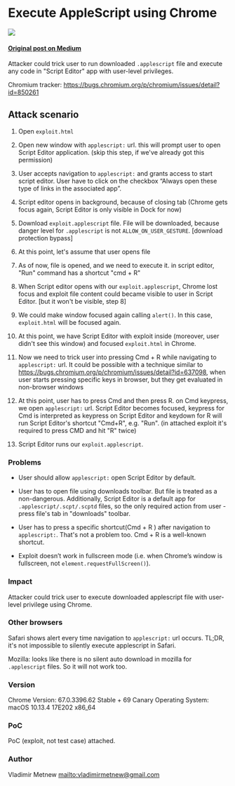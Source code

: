 # Execute AppleScript using Chrome

<img src="https://cdn-images-1.medium.com/max/2000/1*6Jfk39Vt7fEuhpMMo9TCBw.gif" />

#### [Original post on Medium](https://medium.com/@vladimirmetnew/i-give-you-a-working-exploit-for-stable-chrome-on-mac-8ac49af40910)

Attacker could trick user to run downloaded `.applescript` file and execute any code in "Script Editor" app with user-level privileges.

Chromium tracker: https://bugs.chromium.org/p/chromium/issues/detail?id=850261

## Attack scenario

1.  Open `exploit.html`

2.  Open new window with `applescript:` url. this will prompt user to open Script Editor application. (skip this step, if we've already got this permission)

3.  User accepts navigation to `applescript:` and grants access to start script editor. User have to click on the checkbox “Always open these type of links in the associated app”.

4.  Script editor opens in background, because of closing tab (Chrome gets focus again, Script Editor is only visible in Dock for now)

5.  Download `exploit.applescript` file. File will be downloaded, because danger level for `.applescript` is not `ALLOW_ON_USER_GESTURE`. [download protection bypass]

6.  At this point, let's assume that user opens file

7.  As of now, file is opened, and we need to execute it. in script editor, "Run" command has a shortcut "cmd + R"

8.  When Script editor opens with our `exploit.applescript`, Chrome lost focus and exploit file content could became visible to user in Script Editor. [but it won't be visible, step 8]

9.  We could make window focused again calling `alert()`. In this case, `exploit.html` will be focused again.

10. At this point, we have Script Editor with exploit inside (moreover, user didn't see this window) and focused `exploit.html` in Chrome.

11. Now we need to trick user into pressing Cmd + R while navigating to `applescript:` url.
    It could be possible with a technique similar to https://bugs.chromium.org/p/chromium/issues/detail?id=637098, when user starts pressing specific keys in browser, but they get evaluated in non-browser windows

12. At this point, user has to press Cmd and then press R. on Cmd keypress, we open `applescript:` url. Script Editor becomes focused, keypress for Cmd is interpreted as keypress on Script Editor and keydown for R will run Script Editor's shortcut "Cmd+R", e.g. "Run". (in attached exploit it's required to press CMD and hit "R" twice)

13. Script Editor runs our `exploit.applescript`.

### Problems

- User should allow `applescript:` open Script Editor by default.

- User has to open file using downloads toolbar. But file is treated as a non-dangerous. Additionally, Script Editor is a default app for `.applescript/.scpt/.scptd` files, so the only required action from user - press file's tab in "downloads" toolbar.

- User has to press a specific shortcut(Cmd + R ) after navigation to `applescript:`.
  That's not a problem too. Cmd + R is a well-known shortcut.

- Exploit doesn’t work in fullscreen mode (i.e. when Chrome’s window is fullscreen, not `element.requestFullScreen()`).

### Impact

Attacker could trick user to execute downloaded applescript file with user-level privilege using Chrome.

### Other browsers

Safari shows alert every time navigation to `applescript:` url occurs.
TL;DR, it's not impossible to silently execute applescript in Safari.

Mozilla: looks like there is no silent auto download in mozilla for `.applescript` files. So it will not work too.

### Version

Chrome Version: 67.0.3396.62 Stable + 69 Canary
Operating System: macOS 10.13.4 17E202 x86_64

### PoC

PoC (exploit, not test case) attached.

### Author

Vladimir Metnew <mailto:vladimirmetnew@gmail.com>
